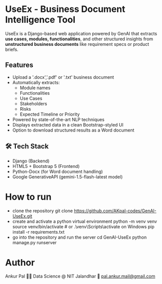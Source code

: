 # UseEx - Business Document Intelligence Tool

UseEx is a Django-based web application powered by GenAI that extracts **use cases, modules, functionalities**, and other structured insights from **unstructured business documents** like requirement specs or product briefs.

## Features

- Upload a '.docx','.pdf' or '.txt' business document
- Automatically extracts:
  - Module names
  - Functionalities
  - Use Cases
  - Stakeholders
  - Risks
  - Expected Timeline or Priority
- Powered by state-of-the-art NLP techniques
- Displays extracted data in a clean Bootstrap-styled UI
- Option to download structured results as a Word document

## 🛠️ Tech Stack

- Django (Backend)
- HTML5 + Bootstrap 5 (Frontend)
- Python-Docx (for Word document handling)
- Google GenerativeAPI (gemini-1.5-flash-latest model)

# How to run

- clone the repository
    git clone https://github.com/AKpal-codes/GenAI-UseEx.git
- create and activate a python virtual environment
    python -m venv venv
    source venv/bin/activate  # or .\venv\Scripts\activate on Windows
    pip install -r requirements.txt
- go into the repository and run the server
    cd GenAI-UseEx
    python manage.py runserver

# Author 
Ankur Pal
👨‍💻 Data Science @ NIT Jalandhar
📧 pal.ankur.mail@gmail.com